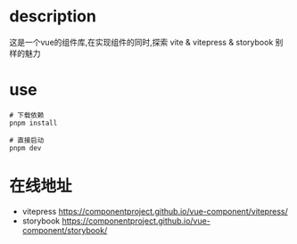 # description

这是一个vue的组件库,在实现组件的同时,探索 vite & vitepress & storybook 别样的魅力

# use

```shell
# 下载依赖
pnpm install

# 直接启动
pnpm dev
```

# 在线地址

- vitepress https://componentproject.github.io/vue-component/vitepress/
- storybook https://componentproject.github.io/vue-component/storybook/
